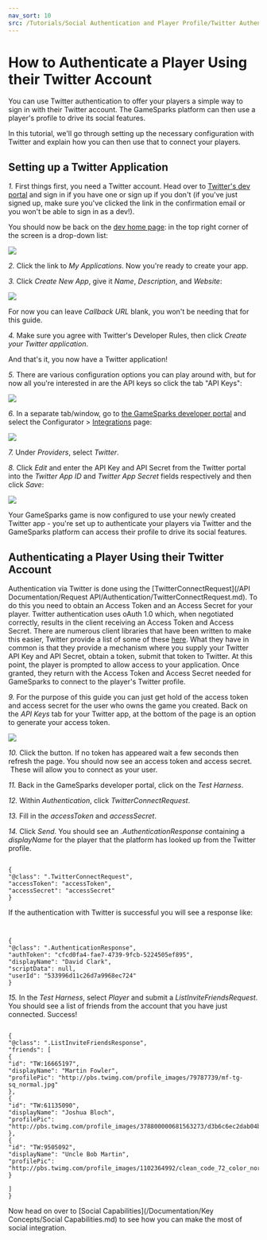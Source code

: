 ```yaml
---
nav_sort: 10
src: /Tutorials/Social Authentication and Player Profile/Twitter Authentication.md
---
```


# How to Authenticate a Player Using their Twitter Account

You can use Twitter authentication to offer your players a simple way to sign in with their Twitter account. The GameSparks platform can then use a player's profile to drive its social features.

In this tutorial, we'll go through setting up the necessary configuration with Twitter and explain how you can then use that to connect your players.

## Setting up a Twitter Application

*1.* First things first, you need a Twitter account. Head over to [Twitter's dev portal](https://dev.twitter.com/user/login?destination=home) and sign in if you have one or sign up if you don't (if you've just signed up, make sure you've clicked the link in the confirmation email or you won't be able to sign in as a dev!).

You should now be back on the [dev home page](http://dev.twitter.com): in the top right corner of the screen is a drop-down list:

![](img/AuthTwit/1.png)

*2.* Click the link to *My Applications*. Now you're ready to create your app.

*3.* Click *Create New App*, give it *Name*, *Description*, and *Website*:

![](img/AuthTwit/2.png)

For now you can leave *Callback URL* blank, you won't be needing that for this guide.

*4.* Make sure you agree with Twitter's Developer Rules, then click *Create your Twitter application*.

And that's it, you now have a Twitter application!

*5.* There are various configuration options you can play around with, but for now all you're interested in are the API keys so click the tab "API Keys":

![](img/AuthTwit/3.png)

*6.* In a separate tab/window, go to [the GameSparks developer portal](https://portal.gamesparks.net) and select the Configurator > [Integrations](/Documentation/Configurator/Integrations.md) page:

![](img/AuthTwit/6.png)

*7.* Under *Providers*, select *Twitter*.

*8.* Click *Edit* and enter the API Key and API Secret from the Twitter portal into the *Twitter App ID* and *Twitter App Secret* fields respectively and then click *Save*:

![](img/AuthTwit/4.png)

Your GameSparks game is now configured to use your newly created Twitter app - you're set up to authenticate your players via Twitter and the GameSparks platform can access their profile to drive its social features.

## Authenticating a Player Using their Twitter Account

Authentication via Twitter is done using the [TwitterConnectRequest](/API Documentation/Request API/Authentication/TwitterConnectRequest.md). To do this you need to obtain an Access Token and an Access Secret for your player. Twitter authentication uses oAuth 1.0 which, when negotiated correctly, results in the client receiving an Access Token and Access Secret. There are numerous client libraries that have been written to make this easier, Twitter provide a list of some of these [here](https://dev.twitter.com/docs/twitter-libraries). What they have in common is that they provide a mechanism where you supply your Twitter API Key and API Secret, obtain a token, submit that token to Twitter. At this point, the player is prompted to allow access to your application. Once granted, they return with the Access Token and Access Secret needed for GameSparks to connect to the player's Twitter profile.

*9.* For the purpose of this guide you can just get hold of the access token and access secret for the user who owns the game you created. Back on the *API Keys* tab for your Twitter app, at the bottom of the page is an option to generate your access token.

![](img/AuthTwit/5.png)

*10.* Click the button. If no token has appeared wait a few seconds then refresh the page. You should now see an access token and access secret.  These will allow you to connect as your user.

*11.* Back in the GameSparks developer portal, click on the *Test Harness*.

*12.* Within *Authentication*, click *TwitterConnectRequest*.

*13.* Fill in the *accessToken* and *accessSecret*.

*14.* Click *Send*. You should see an *.AuthenticationResponse* containing a *displayName* for the player that the platform has looked up from the Twitter profile.

```

{
"@class": ".TwitterConnectRequest",
"accessToken": "accessToken",
"accessSecret": "accessSecret"
}

```

If the authentication with Twitter is successful you will see a response like:

```


{
"@class": ".AuthenticationResponse",
"authToken": "cfcd0fa4-fae7-4739-9fcb-5224505ef895",
"displayName": "David Clark",
"scriptData": null,
"userId": "533996d11c26d7a9968ec724"
}

```

*15.* In the *Test Harness*, select *Player* and submit a *ListInviteFriendsRequest*. You should see a list of friends from the account that you have just connected. Success!

```

{
"@class": ".ListInviteFriendsResponse",
"friends": [
{
"id": "TW:16665197",
"displayName": "Martin Fowler",
"profilePic": "http://pbs.twimg.com/profile_images/79787739/mf-tg-sq_normal.jpg"
},
{
"id": "TW:61135090",
"displayName": "Joshua Bloch",
"profilePic": "http://pbs.twimg.com/profile_images/378800000681563273/d3b6c6ec2dab04b26e340b521d16f57c_normal.jpeg"
},
{
"id": "TW:9505092",
"displayName": "Uncle Bob Martin",
"profilePic": "http://pbs.twimg.com/profile_images/1102364992/clean_code_72_color_normal.png"
}

]
}

```
Now head on over to [Social Capabilities](/Documentation/Key Concepts/Social Capabilities.md) to see how you can make the most of social integration.
